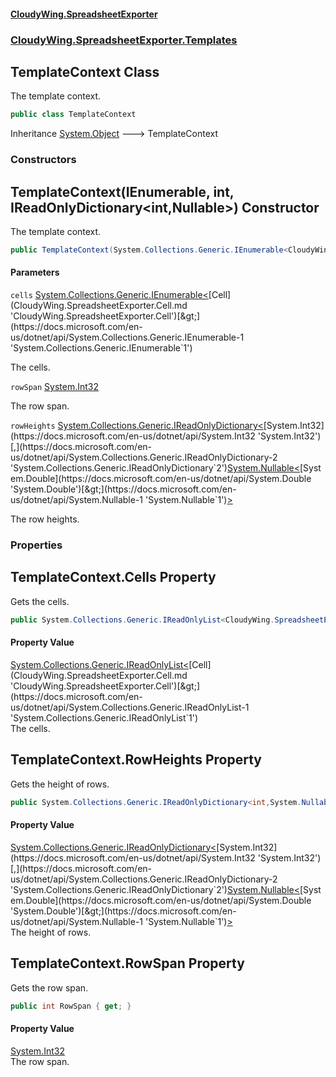 #### [CloudyWing.SpreadsheetExporter](index.md 'index')
### [CloudyWing.SpreadsheetExporter.Templates](CloudyWing.SpreadsheetExporter.Templates.md 'CloudyWing.SpreadsheetExporter.Templates')

## TemplateContext Class

The template context.

```csharp
public class TemplateContext
```

Inheritance [System.Object](https://docs.microsoft.com/en-us/dotnet/api/System.Object 'System.Object') &#129106; TemplateContext
### Constructors

<a name='CloudyWing.SpreadsheetExporter.Templates.TemplateContext.TemplateContext(System.Collections.Generic.IEnumerable_CloudyWing.SpreadsheetExporter.Cell_,int,System.Collections.Generic.IReadOnlyDictionary_int,System.Nullable_double__)'></a>

## TemplateContext(IEnumerable<Cell>, int, IReadOnlyDictionary<int,Nullable<double>>) Constructor

The template context.

```csharp
public TemplateContext(System.Collections.Generic.IEnumerable<CloudyWing.SpreadsheetExporter.Cell> cells, int rowSpan, System.Collections.Generic.IReadOnlyDictionary<int,System.Nullable<double>> rowHeights);
```
#### Parameters

<a name='CloudyWing.SpreadsheetExporter.Templates.TemplateContext.TemplateContext(System.Collections.Generic.IEnumerable_CloudyWing.SpreadsheetExporter.Cell_,int,System.Collections.Generic.IReadOnlyDictionary_int,System.Nullable_double__).cells'></a>

`cells` [System.Collections.Generic.IEnumerable&lt;](https://docs.microsoft.com/en-us/dotnet/api/System.Collections.Generic.IEnumerable-1 'System.Collections.Generic.IEnumerable`1')[Cell](CloudyWing.SpreadsheetExporter.Cell.md 'CloudyWing.SpreadsheetExporter.Cell')[&gt;](https://docs.microsoft.com/en-us/dotnet/api/System.Collections.Generic.IEnumerable-1 'System.Collections.Generic.IEnumerable`1')

The cells.

<a name='CloudyWing.SpreadsheetExporter.Templates.TemplateContext.TemplateContext(System.Collections.Generic.IEnumerable_CloudyWing.SpreadsheetExporter.Cell_,int,System.Collections.Generic.IReadOnlyDictionary_int,System.Nullable_double__).rowSpan'></a>

`rowSpan` [System.Int32](https://docs.microsoft.com/en-us/dotnet/api/System.Int32 'System.Int32')

The row span.

<a name='CloudyWing.SpreadsheetExporter.Templates.TemplateContext.TemplateContext(System.Collections.Generic.IEnumerable_CloudyWing.SpreadsheetExporter.Cell_,int,System.Collections.Generic.IReadOnlyDictionary_int,System.Nullable_double__).rowHeights'></a>

`rowHeights` [System.Collections.Generic.IReadOnlyDictionary&lt;](https://docs.microsoft.com/en-us/dotnet/api/System.Collections.Generic.IReadOnlyDictionary-2 'System.Collections.Generic.IReadOnlyDictionary`2')[System.Int32](https://docs.microsoft.com/en-us/dotnet/api/System.Int32 'System.Int32')[,](https://docs.microsoft.com/en-us/dotnet/api/System.Collections.Generic.IReadOnlyDictionary-2 'System.Collections.Generic.IReadOnlyDictionary`2')[System.Nullable&lt;](https://docs.microsoft.com/en-us/dotnet/api/System.Nullable-1 'System.Nullable`1')[System.Double](https://docs.microsoft.com/en-us/dotnet/api/System.Double 'System.Double')[&gt;](https://docs.microsoft.com/en-us/dotnet/api/System.Nullable-1 'System.Nullable`1')[&gt;](https://docs.microsoft.com/en-us/dotnet/api/System.Collections.Generic.IReadOnlyDictionary-2 'System.Collections.Generic.IReadOnlyDictionary`2')

The row heights.
### Properties

<a name='CloudyWing.SpreadsheetExporter.Templates.TemplateContext.Cells'></a>

## TemplateContext.Cells Property

Gets the cells.

```csharp
public System.Collections.Generic.IReadOnlyList<CloudyWing.SpreadsheetExporter.Cell> Cells { get; }
```

#### Property Value
[System.Collections.Generic.IReadOnlyList&lt;](https://docs.microsoft.com/en-us/dotnet/api/System.Collections.Generic.IReadOnlyList-1 'System.Collections.Generic.IReadOnlyList`1')[Cell](CloudyWing.SpreadsheetExporter.Cell.md 'CloudyWing.SpreadsheetExporter.Cell')[&gt;](https://docs.microsoft.com/en-us/dotnet/api/System.Collections.Generic.IReadOnlyList-1 'System.Collections.Generic.IReadOnlyList`1')  
The cells.

<a name='CloudyWing.SpreadsheetExporter.Templates.TemplateContext.RowHeights'></a>

## TemplateContext.RowHeights Property

Gets the height of rows.

```csharp
public System.Collections.Generic.IReadOnlyDictionary<int,System.Nullable<double>> RowHeights { get; }
```

#### Property Value
[System.Collections.Generic.IReadOnlyDictionary&lt;](https://docs.microsoft.com/en-us/dotnet/api/System.Collections.Generic.IReadOnlyDictionary-2 'System.Collections.Generic.IReadOnlyDictionary`2')[System.Int32](https://docs.microsoft.com/en-us/dotnet/api/System.Int32 'System.Int32')[,](https://docs.microsoft.com/en-us/dotnet/api/System.Collections.Generic.IReadOnlyDictionary-2 'System.Collections.Generic.IReadOnlyDictionary`2')[System.Nullable&lt;](https://docs.microsoft.com/en-us/dotnet/api/System.Nullable-1 'System.Nullable`1')[System.Double](https://docs.microsoft.com/en-us/dotnet/api/System.Double 'System.Double')[&gt;](https://docs.microsoft.com/en-us/dotnet/api/System.Nullable-1 'System.Nullable`1')[&gt;](https://docs.microsoft.com/en-us/dotnet/api/System.Collections.Generic.IReadOnlyDictionary-2 'System.Collections.Generic.IReadOnlyDictionary`2')  
The height of rows.

<a name='CloudyWing.SpreadsheetExporter.Templates.TemplateContext.RowSpan'></a>

## TemplateContext.RowSpan Property

Gets the row span.

```csharp
public int RowSpan { get; }
```

#### Property Value
[System.Int32](https://docs.microsoft.com/en-us/dotnet/api/System.Int32 'System.Int32')  
The row span.